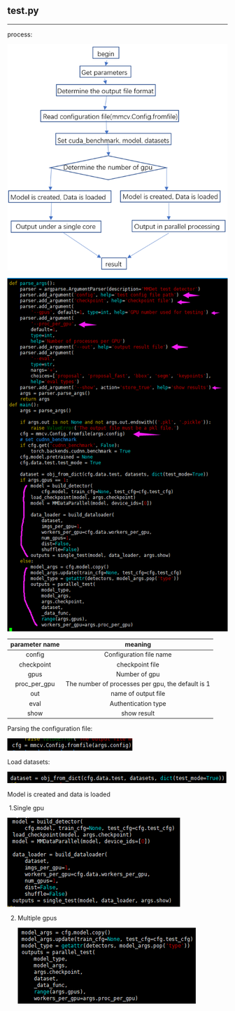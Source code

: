 ## test.py

------

process:

![1551768287108](img/1551768287108.png)

![1551765465051](img/1551765465051.png)

| parameter name |                      meaning                      |
| :------------: | :-----------------------------------------------: |
|     config     |              Configuration file name              |
|   checkpoint   |                  checkpoint file                  |
|      gpus      |                   Number of gpu                   |
|  proc_per_gpu  | The number of processes per gpu, the default is 1 |
|      out       |                name of output file                |
|      eval      |                Authentication type                |
|      show      |                    show result                    |

Parsing the configuration file:

![1551765577983](img/1551765577983.png)

Load datasets:

![1551765620987](img/1551765620987.png)

Model is created and data is loaded

​    1.Single gpu

![1551765661119](img/1551765661119.png)

2. Multiple gpus

   ![1551765690878](img/1551765690878.png)
